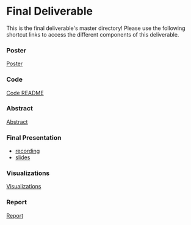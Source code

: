 # Final Deliverable
This is the final deliverable's master directory! Please use the following shortcut links to access the different components of this deliverable.

### Poster ###
[Poster](poster/poster.pdf)

### Code ###
[Code README](code/)

### Abstract ###
[Abstract](deliverables/abstract.pdf)

### Final Presentation ###
- [recording]()
- [slides](deliverables/presentation_slides.pdf)

### Visualizations ###
[Visualizations](visualizations)

### Report ###
[Report](deliverables/report.pdf)